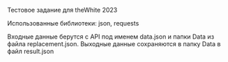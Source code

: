 Тестовое задание для theWhite 2023

Использованные библиотеки: json, requests

Входные данные берутся с API под именем data.json и папки Data из файла replacement.json.
Выходные данные сохраняются в папку Data в файл result.json
